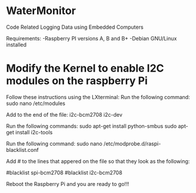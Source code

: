 WaterMonitor
============

Code Related Logging Data using Embedded Computers

Requirements:
-Raspberry PI versions A, B and B+
-Debian GNU/Linux installed


Modify the Kernel to enable I2C modules on the raspberry Pi
=======================================
Follow these instructions using the LXterminal:
Run the following command:
sudo nano /etc/modules

Add to the end of the file:
i2c-bcm2708
i2c-dev


Run the following commands:
sudo apt-get install python-smbus
sudo apt-get install i2c-tools

Run the following command:
sudo nano /etc/modprobe.d/raspi-blacklist.conf

Add # to the lines that appered on the file so that they look as the following:

#blacklist spi-bcm2708
#blacklist i2c-bcm2708

Reboot the Raspberry Pi and you are ready to go!!!


